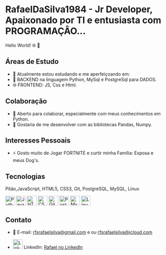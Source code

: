 # RafaelDaSilva1984 - Jr Developer,  Apaixonado por TI e entusiasta com PROGRAMAÇÂO...

Hello World! 🌐 👋 

## Áreas de Estudo
- 🔭 Atualmente estou estudando e me aperfeiçoando em: 
- 🌱 BACKEND na linguagem Python, MySql e PostgreSql para DADOS.
- 🌐 FRONTEND: JS, Css e Html.

## Colaboração
- 👯 Aberto para colaborar, especialmente com meus conhecimentos em Python.
- 🤔 Gostaria de me desenvolver com as bibliotecas Pandas, Numpy.

## Interesses Pessoais
- ⚡ Gosto muito de Jogar FORTNITE e curtir minha Família: Esposa e meus Dog's.

## Tecnologias
Pitão,JavaScript, HTML5, CSS3, Git, PostgreSQL, MySQL, Linux
<p align="left">
  <img src="https://cdn.jsdelivr.net/npm/devicon@2.10.0/icons/python/python-original.svg" alt="Python" width="30" height="30"/>
  <img src="https://cdn.jsdelivr.net/npm/devicon@2.10.0/icons/javascript/javascript-original.svg" alt="JavaScript" width="30" height="30"/>
  <img src="https://cdn.jsdelivr.net/npm/devicon@2.10.0/icons/html5/html5-original.svg" alt="HTML5" width="30" height="30">
  <img src="https://cdn.jsdelivr.net/npm/devicon@2.10.0/icons/css3/css3-original.svg" alt="CSS3" width="30" height="30">
  <img src="https://cdn.jsdelivr.net/npm/devicon@2.10.0/icons/git/git-original.svg" alt="Git" width="30" height="30">
  <img src="https://cdn.jsdelivr.net/npm/devicon@2.10.0/icons/postgresql/postgresql-original.svg" alt="PostgreSQL" width="30" height="30">
  <img src="https://cdn.jsdelivr.net/npm/devicon@2.10.0/icons/mysql/mysql-original.svg" alt="MySQL" width="30" height="30">
  <img src="https://cdn.jsdelivr.net/npm/devicon@2.10.0/icons/linux/linux-original.svg" alt="Linux" width="30" height="30">
</p>

## Contato

- 📧 E-mail: rfsrafaelsilva@gmail.com e ou rfsrafaelsilva@icloud.com

- <img src="https://cdn1.iconfinder.com/data/icons/logotypes/32/circle-linkedin-512.png" alt="LinkedIn" width="30" height="30"/> LinkedIn: [Rafael no LinkedIn](https://www.linkedin.com/in/rafael-d-62a7a81a6/) <br>
  

  


          





          
          

